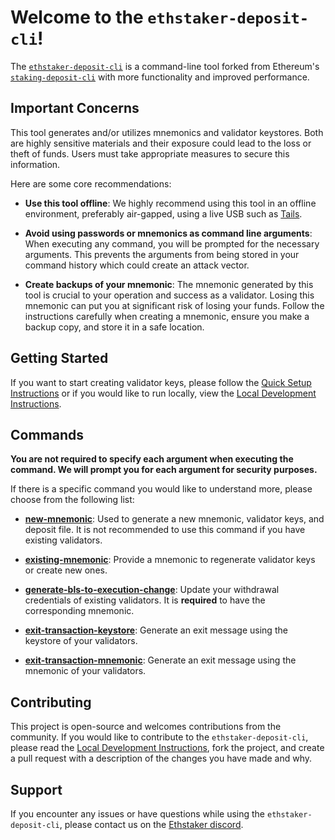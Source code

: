 # Welcome to the `ethstaker-deposit-cli`!

The [`ethstaker-deposit-cli`](https://github.com/eth-educators/ethstaker-deposit-cli) is a command-line tool forked from Ethereum's [`staking-deposit-cli`](https://github.com/ethereum/staking-deposit-cli) with more functionality and improved performance.

## Important Concerns

This tool generates and/or utilizes mnemonics and validator keystores. Both are highly sensitive materials and their exposure could lead to the loss or theft of funds. Users must take appropriate measures to secure this information.

Here are some core recommendations:

- **Use this tool offline**: We highly recommend using this tool in an offline environment, preferably air-gapped, using a live USB such as [Tails](https://tails.net/install/download/index.en.html).

- **Avoid using passwords or mnemonics as command line arguments**: When executing any command, you will be prompted for the necessary arguments. This prevents the arguments from being stored in your command history which could create an attack vector.

- **Create backups of your mnemonic**: The mnemonic generated by this tool is crucial to your operation and success as a validator. Losing this mnemonic can put you at significant risk of losing your funds. Follow the instructions carefully when creating a mnemonic, ensure you make a backup copy, and store it in a safe location.

## Getting Started

If you want to start creating validator keys, please follow the [Quick Setup Instructions](quick_setup.md) or if you would like to run locally, view the [Local Development Instructions](local_development.md).

## Commands

**You are not required to specify each argument when executing the command. We will prompt you for each argument for security purposes.**

If there is a specific command you would like to understand more, please choose from the following list:

- **[new-mnemonic](new_mnemonic.md)**: Used to generate a new mnemonic, validator keys, and deposit file. It is not recommended to use this command if you have existing validators.

- **[existing-mnemonic](existing_mnemonic.md)**: Provide a mnemonic to regenerate validator keys or create new ones.

- **[generate-bls-to-execution-change](generate_bls_to_execution_change.md)**: Update your withdrawal credentials of existing validators. It is **required** to have the corresponding mnemonic.

- **[exit-transaction-keystore](exit_transaction_keystore.md)**: Generate an exit message using the keystore of your validators.

- **[exit-transaction-mnemonic](exit_transaction_mnemonic.md)**: Generate an exit message using the mnemonic of your validators.

## Contributing

This project is open-source and welcomes contributions from the community. If you would like to contribute to the `ethstaker-deposit-cli`, please read the [Local Development Instructions](local_development.md), fork the project, and create a pull request with a description of the changes you have made and why.

## Support

If you encounter any issues or have questions while using the `ethstaker-deposit-cli`, please contact us on the [Ethstaker discord](https://dsc.gg/ethstaker).
